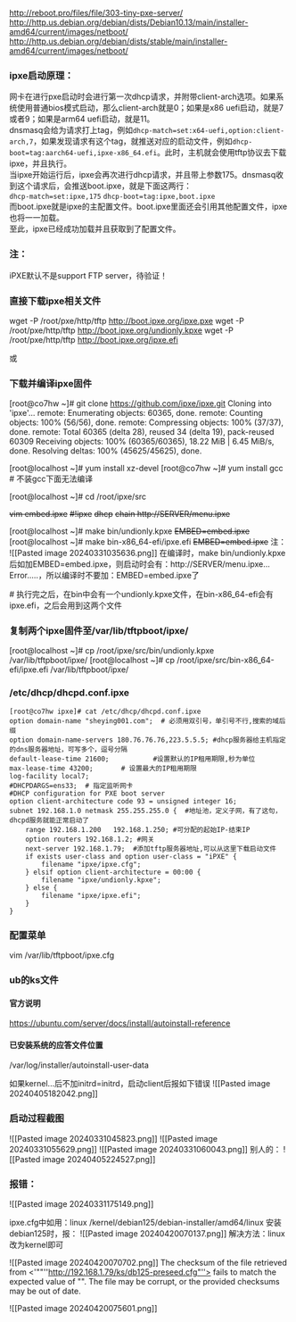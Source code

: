 http://reboot.pro/files/file/303-tiny-pxe-server/
http://http.us.debian.org/debian/dists/Debian10.13/main/installer-amd64/current/images/netboot/
http://http.us.debian.org/debian/dists/stable/main/installer-amd64/current/images/netboot/
### ipxe启动原理：  
网卡在进行pxe启动时会进行第一次dhcp请求，并附带client-arch选项。如果系统使用普通bios模式启动，那么client-arch就是0；如果是x86 uefi启动，就是7或者9；如果是arm64 uefi启动，就是11。  
dnsmasq会给为请求打上tag，例如`dhcp-match=set:x64-uefi,option:client-arch,7`，如果发现请求有这个tag，就推送对应的启动文件，例如`dhcp-boot=tag:aarch64-uefi,ipxe-x86_64.efi`。此时，主机就会使用tftp协议去下载ipxe，并且执行。  
当ipxe开始运行后，ipxe会再次进行dhcp请求，并且带上参数175。dnsmasq收到这个请求后，会推送boot.ipxe，就是下面这两行：  
`dhcp-match=set:ipxe,175` `dhcp-boot=tag:ipxe,boot.ipxe`  
而boot.ipxe就是ipxe的主配置文件。boot.ipxe里面还会引用其他配置文件，ipxe也将一一加载。  
至此，ipxe已经成功加载并且获取到了配置文件。
### 注：
iPXE默认不是support FTP server，待验证！
### 直接下载ipxe相关文件
wget -P /root/pxe/http/tftp http://boot.ipxe.org/ipxe.pxe
wget -P /root/pxe/http/tftp http://boot.ipxe.org/undionly.kpxe
wget -P /root/pxe/http/tftp http://boot.ipxe.org/ipxe.efi

或
### 下载并编译ipxe固件
[root@co7hw ~]# git clone https://github.com/ipxe/ipxe.git
Cloning into 'ipxe'...
remote: Enumerating objects: 60365, done.
remote: Counting objects: 100% (56/56), done.
remote: Compressing objects: 100% (37/37), done.
remote: Total 60365 (delta 28), reused 34 (delta 19), pack-reused 60309
Receiving objects: 100% (60365/60365), 18.22 MiB | 6.45 MiB/s, done.
Resolving deltas: 100% (45625/45625), done.

[root@localhost ~]# yum install xz-devel
[root@co7hw ~]# yum install gcc
\#  不装gcc下面无法编译

[root@localhost ~]# cd /root/ipxe/src

~~vim embed.ipxe~~
~~#!ipxe~~
~~dhcp~~
~~chain http://SERVER/menu.ipxe~~

[root@localhost ~]# make bin/undionly.kpxe ~~EMBED=embed.ipxe~~
[root@localhost ~]# make bin-x86_64-efi/ipxe.efi ~~EMBED=embed.ipxe~~
注：
![[Pasted image 20240331035636.png]]
在编译时，make bin/undionly.kpxe后如加EMBED=embed.ipxe，则启动时会有：http://SERVER/menu.ipxe... Error.....，所以编译时不要加：EMBED=embed.ipxe了

\#  执行完之后，在bin中会有一个undionly.kpxe文件，在bin-x86_64-efi会有ipxe.efi，之后会用到这两个文件
### 复制两个ipxe固件至/var/lib/tftpboot/ipxe/
[root@localhost ~]# cp /root/ipxe/src/bin/undionly.kpxe /var/lib/tftpboot/ipxe/
[root@localhost ~]# cp /root/ipxe/src/bin-x86_64-efi/ipxe.efi /var/lib/tftpboot/ipxe/
### /etc/dhcp/dhcpd.conf.ipxe
```
[root@co7hw ipxe]# cat /etc/dhcp/dhcpd.conf.ipxe 
option domain-name "sheying001.com";  # 必须用双引号，单引号不行,搜索的域后缀
option domain-name-servers 180.76.76.76,223.5.5.5; #dhcp服务器给主机指定的dns服务器地址，可写多个，逗号分隔
default-lease-time 21600;           #设置默认的IP租用期限,秒为单位
max-lease-time 43200;		# 设置最大的IP租用期限
log-facility local7;
#DHCPDARGS=ens33;  # 指定监听网卡
#DHCP configuration for PXE boot server
option client-architecture code 93 = unsigned integer 16;
subnet 192.168.1.0 netmask 255.255.255.0 {  #地址池，定义子网，有了这句，dhcpd服务就能正常启动了
	range 192.168.1.200   192.168.1.250; #可分配的起始IP-结束IP
	option routers 192.168.1.2; #网关
	next-server 192.168.1.79;  #添加tftp服务器地址,可以从这里下载启动文件
	if exists user-class and option user-class = "iPXE" {
		filename "ipxe/ipxe.cfg";
	} elsif option client-architecture = 00:00 {
		filename "ipxe/undionly.kpxe";
	} else {
		filename "ipxe/ipxe.efi";
	}
}
```
### 配置菜单
vim /var/lib/tftpboot/ipxe.cfg
### ub的ks文件
#### 官方说明
https://ubuntu.com/server/docs/install/autoinstall-reference
#### 已安装系统的应答文件位置
/var/log/installer/autoinstall-user-data

如果kernel...后不加initrd=initrd，启动client后报如下错误
![[Pasted image 20240405182042.png]]


### 启动过程截图
![[Pasted image 20240331045823.png]]
![[Pasted image 20240331055629.png]]
![[Pasted image 20240331060043.png]]
别人的：
![[Pasted image 20240405224527.png]]
### 报错：
![[Pasted image 20240331175149.png]]


ipxe.cfg中如用：linux  /kernel/debian125/debian-installer/amd64/linux
安装debian125时，报：
![[Pasted image 20240420070137.png]]
解决方法：linux改为kernel即可

![[Pasted image 20240420070702.png]]
The checksum of the file retrieved from <'""''http://192.168.1.79/ks/db125-preseed.cfg"''> fails to match the expected value of "". The file may be corrupt, or the provided checksums may be out of date.

![[Pasted image 20240420075601.png]]










